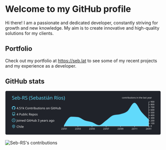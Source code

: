 # Welcome to my GitHub profile

Hi there! I am a passionate and dedicated developer, constantly striving for growth and new knowledge. My aim is to create innovative and high-quality solutions for my clients. 

## Portfolio 
Check out my portfolio at https://seb.lat to see some of my recent projects and my experience as a developer. 

## GitHub stats

![](https://raw.githubusercontent.com/Seb-RS/Seb-RS/master/profile-summary-card-output/react/0-profile-details.svg?nocache=686548475)

![Seb-RS's contributions](http://svg.sebdev.cl/Seb-RS?container_color=1c1b1b&factor_color=1.5&primary_color=2bffff&primary_text_color=ffffff&secondary_text_color=c3c3c3)